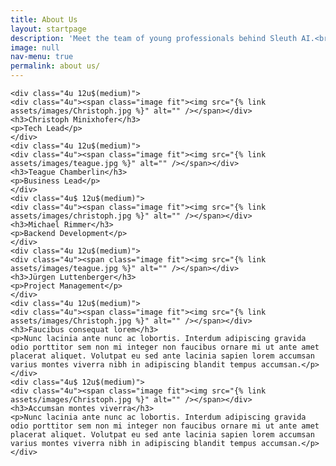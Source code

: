 ```yaml
---
title: About Us
layout: startpage
description: 'Meet the team of young professionals behind Sleuth AI.<br />To get in touch, please email contact@sleuth-ai.com'
image: null
nav-menu: true
permalink: about us/
---
```


<!-- Main -->
<div id="main">
<div class="row">

	<div class="4u 12u$(medium)">
	<div class="4u"><span class="image fit"><img src="{% link assets/images/Christoph.jpg %}" alt="" /></span></div>
	<h3>Christoph Minixhofer</h3>
	<p>Tech Lead</p>
	</div>
	<div class="4u 12u$(medium)">
	<div class="4u"><span class="image fit"><img src="{% link assets/images/teague.jpg %}" alt="" /></span></div>
	<h3>Teague Chamberlin</h3>
	<p>Business Lead</p>
	</div>
	<div class="4u$ 12u$(medium)">
	<div class="4u"><span class="image fit"><img src="{% link assets/images/christoph.jpg %}" alt="" /></span></div>
	<h3>Michael Rimmer</h3>
	<p>Backend Development</p>
	</div>
	<div class="4u 12u$(medium)">
	<div class="4u"><span class="image fit"><img src="{% link assets/images/teague.jpg %}" alt="" /></span></div>
	<h3>Jürgen Luttenberger</h3>
	<p>Project Management</p>
	</div>
	<div class="4u 12u$(medium)">
	<div class="4u"><span class="image fit"><img src="{% link assets/images/Christoph.jpg %}" alt="" /></span></div>
	<h3>Faucibus consequat lorem</h3>
	<p>Nunc lacinia ante nunc ac lobortis. Interdum adipiscing gravida odio porttitor sem non mi integer non faucibus ornare mi ut ante amet placerat aliquet. Volutpat eu sed ante lacinia sapien lorem accumsan varius montes viverra nibh in adipiscing blandit tempus accumsan.</p>
	</div>
	<div class="4u$ 12u$(medium)">
	<div class="4u"><span class="image fit"><img src="{% link assets/images/Christoph.jpg %}" alt="" /></span></div>
	<h3>Accumsan montes viverra</h3>
	<p>Nunc lacinia ante nunc ac lobortis. Interdum adipiscing gravida odio porttitor sem non mi integer non faucibus ornare mi ut ante amet placerat aliquet. Volutpat eu sed ante lacinia sapien lorem accumsan varius montes viverra nibh in adipiscing blandit tempus accumsan.</p>
	</div>
	

</div>
